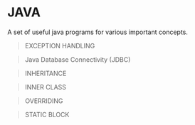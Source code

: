 # JAVA

A set of useful java programs for various important concepts.
>EXCEPTION HANDLING

>Java Database Connectivity (JDBC)

>INHERITANCE

>INNER CLASS 

>OVERRIDING

>STATIC BLOCK
